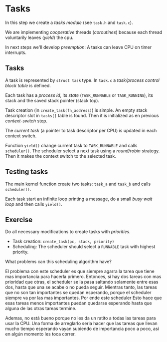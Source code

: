 # Tasks

In this step we create a *tasks module* (see `task.h` and `task.c`).

We are implementing *cooperative* threads (*coroutines*) because each thread
voluntarily leaves (*yield*) the cpu.

In next steps we'll develop *preemption*: A tasks can leave CPU on timer
interrupts.

## Tasks

A task is represented by `struct task` type. In `task.c` a *task/process control
block table* is defined.

Each task has a *process id*, its *state* (`TASK_RUNNABLE` or `TASK_RUNNING`),
its stack and the saved stack pointer (stack top).

Task creation (in `create_task(fn_address)`) is simple. An empty stack
descriptor slot in `tasks[]` table is found. Then it is initialized as en
previous *context-switch* step.

The *current task* (a pointer to task descriptor per CPU) is updated in each
context switch.

Function `yield()` change current task to `TASK_RUNNABLE` and calls
`scheduler()`. The scheduler select a next task using a *round/robin* strategy.
Then it makes the context switch to the selected task.

## Testing tasks

The main kernel function create two tasks: `task_a` and `task_b` and calls
`scheduler()`.

Each task start an infinite loop printing a message, do a small *busy wait
loop* and then calls `yield()`.

## Exercise

Do all necessary modifications to create tasks with *priorities*.

- Task creation: `create_task(pc, stack, priority)`
- Scheduling: The scheduler should select a `RUNNABLE` task with highest
  priority.

What problems can this scheduling algorithm have?

El problema con este scheduler es que siempre agarra la tarea que tiene mas importancia para hacerla primero. Entonces, si hay dos tareas con mas prioridad que otras, el scheduler se la pasa saltando solamente entre esas dos, hasta que una se acabe o no pueda seguir. Mientras tanto, las tareas que no son tan importantes se quedan esperando, porque el scheduler siempre va por las mas importantes. 
Por ende este scheduler Esto hace que esas tareas menos importantes puedan quedarse esperando hasta que alguna de las otras tareas termine.

Ademas, no está bueno porque no les da un ratito a todas las tareas para usar la CPU. Una forma de arreglarlo seria hacer que las tareas que llevan mucho tiempo esperando vayan subiendo de importancia poco a poco, así en algún momento les toca correr.